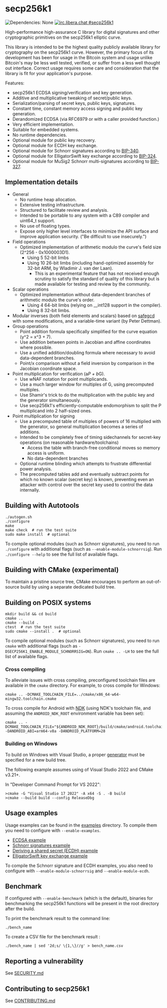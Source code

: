 # secp256k1

![Dependencies: None](https://img.shields.io/badge/dependencies-none-success)
[![irc.libera.chat #secp256k1](https://img.shields.io/badge/irc.libera.chat-%23secp256k1-success)](https://web.libera.chat/#secp256k1)

High-performance high-assurance C library for digital signatures and other cryptographic primitives on the secp256k1
elliptic curve.

This library is intended to be the highest quality publicly available library for cryptography on the secp256k1 curve.
However, the primary focus of its development has been for usage in the Bitcoin system and usage unlike Bitcoin's may be
less well tested, verified, or suffer from a less well thought out interface. Correct usage requires some care and
consideration that the library is fit for your application's purpose.

Features:

- secp256k1 ECDSA signing/verification and key generation.
- Additive and multiplicative tweaking of secret/public keys.
- Serialization/parsing of secret keys, public keys, signatures.
- Constant time, constant memory access signing and public key generation.
- Derandomized ECDSA (via RFC6979 or with a caller provided function.)
- Very efficient implementation.
- Suitable for embedded systems.
- No runtime dependencies.
- Optional module for public key recovery.
- Optional module for ECDH key exchange.
- Optional module for Schnorr signatures according
  to [BIP-340](https://github.com/bitcoin/bips/blob/master/bip-0340.mediawiki).
- Optional module for ElligatorSwift key exchange according
  to [BIP-324](https://github.com/bitcoin/bips/blob/master/bip-0324.mediawiki).
- Optional module for MuSig2 Schnorr multi-signatures according
  to [BIP-327](https://github.com/bitcoin/bips/blob/master/bip-0327.mediawiki).

## Implementation details

- General
	- No runtime heap allocation.
	- Extensive testing infrastructure.
	- Structured to facilitate review and analysis.
	- Intended to be portable to any system with a C89 compiler and uint64_t support.
	- No use of floating types.
	- Expose only higher level interfaces to minimize the API surface and improve application security. ("Be difficult
	  to use insecurely.")
- Field operations
	- Optimized implementation of arithmetic modulo the curve's field size (2^256 - 0x1000003D1).
		- Using 5 52-bit limbs
		- Using 10 26-bit limbs (including hand-optimized assembly for 32-bit ARM, by Wladimir J. van der Laan).
			- This is an experimental feature that has not received enough scrutiny to satisfy the standard of quality
			  of this library but is made available for testing and review by the community.
- Scalar operations
	- Optimized implementation without data-dependent branches of arithmetic modulo the curve's order.
		- Using 4 64-bit limbs (relying on \_\_int128 support in the compiler).
		- Using 8 32-bit limbs.
- Modular inverses (both field elements and scalars) based on [safegcd](https://gcd.cr.yp.to/index.html) with some
  modifications, and a variable-time variant (by Peter Dettman).
- Group operations
	- Point addition formula specifically simplified for the curve equation (y^2 = x^3 + 7).
	- Use addition between points in Jacobian and affine coordinates where possible.
	- Use a unified addition/doubling formula where necessary to avoid data-dependent branches.
	- Point/x comparison without a field inversion by comparison in the Jacobian coordinate space.
- Point multiplication for verification (a*P + b*G).
	- Use wNAF notation for point multiplicands.
	- Use a much larger window for multiples of G, using precomputed multiples.
	- Use Shamir's trick to do the multiplication with the public key and the generator simultaneously.
	- Use secp256k1's efficiently-computable endomorphism to split the P multiplicand into 2 half-sized ones.
- Point multiplication for signing
	- Use a precomputed table of multiples of powers of 16 multiplied with the generator, so general multiplication
	  becomes a series of additions.
	- Intended to be completely free of timing sidechannels for secret-key operations (on reasonable
	  hardware/toolchains)
		- Access the table with branch-free conditional moves so memory access is uniform.
		- No data-dependent branches
	- Optional runtime blinding which attempts to frustrate differential power analysis.
	- The precomputed tables add and eventually subtract points for which no known scalar (secret key) is known,
	  preventing even an attacker with control over the secret key used to control the data internally.

## Building with Autotools

    ./autogen.sh
    ./configure
    make
    make check  # run the test suite
    sudo make install  # optional

To compile optional modules (such as Schnorr signatures), you need to run `./configure` with additional flags (such as
`--enable-module-schnorrsig`). Run `./configure --help` to see the full list of available flags.

## Building with CMake (experimental)

To maintain a pristine source tree, CMake encourages to perform an out-of-source build by using a separate dedicated
build tree.

## Building on POSIX systems

    mkdir build && cd build
    cmake ..
    cmake --build .
    ctest  # run the test suite
    sudo cmake --install .  # optional

To compile optional modules (such as Schnorr signatures), you need to run `cmake` with additional flags (such as
`-DSECP256K1_ENABLE_MODULE_SCHNORRSIG=ON`). Run `cmake .. -LH` to see the full list of available flags.

### Cross compiling

To alleviate issues with cross compiling, preconfigured toolchain files are available in the `cmake` directory.
For example, to cross compile for Windows:

    cmake .. -DCMAKE_TOOLCHAIN_FILE=../cmake/x86_64-w64-mingw32.toolchain.cmake

To cross compile for Android with [NDK](https://developer.android.com/ndk/guides/cmake) (using NDK's toolchain file, and
assuming the `ANDROID_NDK_ROOT` environment variable has been set):

    cmake .. -DCMAKE_TOOLCHAIN_FILE="${ANDROID_NDK_ROOT}/build/cmake/android.toolchain.cmake" -DANDROID_ABI=arm64-v8a -DANDROID_PLATFORM=28

### Building on Windows

To build on Windows with Visual Studio, a
proper [generator](https://cmake.org/cmake/help/latest/manual/cmake-generators.7.html#visual-studio-generators) must be
specified for a new build tree.

The following example assumes using of Visual Studio 2022 and CMake v3.21+.

In "Developer Command Prompt for VS 2022":

    >cmake -G "Visual Studio 17 2022" -A x64 -S . -B build
    >cmake --build build --config ReleaseDbg

## Usage examples

Usage examples can be found in the [examples](../examples) directory. To compile them you need to configure with
`--enable-examples`.

- [ECDSA example](../examples/ecdsa.c)
- [Schnorr signatures example](../examples/schnorr.c)
- [Deriving a shared secret (ECDH) example](../examples/ecdh.c)
- [ElligatorSwift key exchange example](../examples/ellswift.c)

To compile the Schnorr signature and ECDH examples, you also need to configure with `--enable-module-schnorrsig` and
`--enable-module-ecdh`.

## Benchmark

If configured with `--enable-benchmark` (which is the default), binaries for benchmarking the secp256k1 functions
will be present in the root directory after the build.

To print the benchmark result to the command line:

    ./bench_name

To create a CSV file for the benchmark result :

    ./bench_name | sed '2d;s/ \{1,\}//g' > bench_name.csv

## Reporting a vulnerability

See [SECURITY.md](SECURITY.md)

## Contributing to secp256k1

See [CONTRIBUTING.md](CONTRIBUTING.md)

